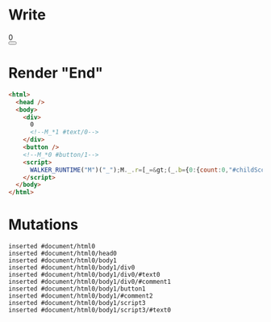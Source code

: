 # Write
  <div>0<!--M_*1 #text/0--></div><button></button><!--M_*0 #button/1--><script>WALKER_RUNTIME("M")("_");M._.r=[_=>(_.b={0:{count:0,"#childScope/0":_.a={value:0,dummy:{}}},1:_.a}),0,"__tests__/template.marko_0_count",0];M._.w()</script>


# Render "End"
```html
<html>
  <head />
  <body>
    <div>
      0
      <!--M_*1 #text/0-->
    </div>
    <button />
    <!--M_*0 #button/1-->
    <script>
      WALKER_RUNTIME("M")("_");M._.r=[_=&gt;(_.b={0:{count:0,"#childScope/0":_.a={value:0,dummy:{}}},1:_.a}),0,"__tests__/template.marko_0_count",0];M._.w()
    </script>
  </body>
</html>
```

# Mutations
```
inserted #document/html0
inserted #document/html0/head0
inserted #document/html0/body1
inserted #document/html0/body1/div0
inserted #document/html0/body1/div0/#text0
inserted #document/html0/body1/div0/#comment1
inserted #document/html0/body1/button1
inserted #document/html0/body1/#comment2
inserted #document/html0/body1/script3
inserted #document/html0/body1/script3/#text0
```